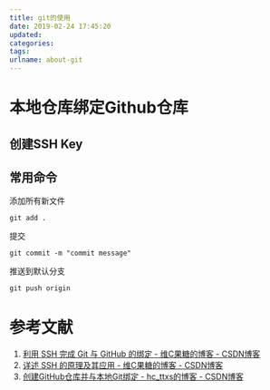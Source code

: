 ```yaml
---
title: git的使用
date: 2019-02-24 17:45:20
updated:
categories:
tags:
urlname: about-git
---
```


# 本地仓库绑定Github仓库

## 创建SSH Key



<!-- more -->

## 常用命令

添加所有新文件
```
git add .
```

提交
```
git commit -m "commit message"
```

推送到默认分支
```
git push origin
```

# 参考文献
1. [利用 SSH 完成 Git 与 GitHub 的绑定 - 维C果糖的博客 - CSDN博客](https://blog.csdn.net/qq_35246620/article/details/69061355)
2. [详述 SSH 的原理及其应用 - 维C果糖的博客 - CSDN博客](https://blog.csdn.net/qq_35246620/article/details/54317740)
3. [创建GitHub仓库并与本地Git绑定 - hc_ttxs的博客 - CSDN博客](https://blog.csdn.net/hc_ttxs/article/details/79375788)